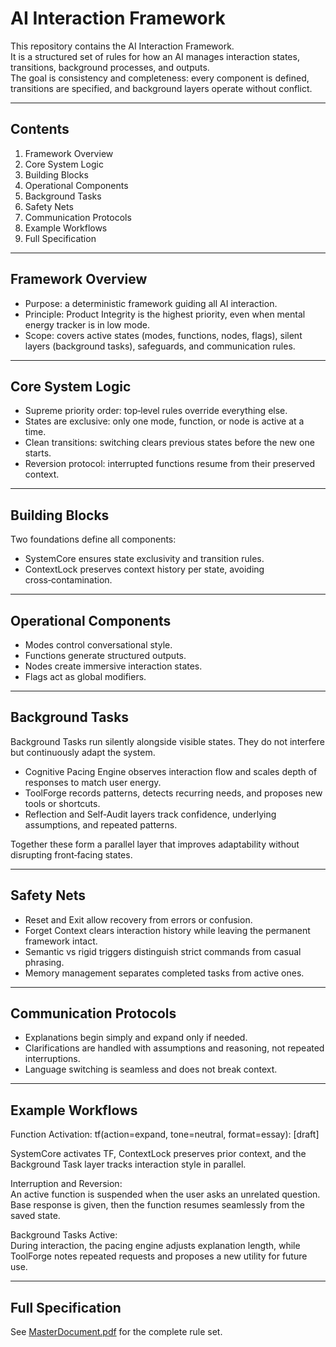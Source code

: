 # AI Interaction Framework

This repository contains the AI Interaction Framework.  
It is a structured set of rules for how an AI manages interaction states, transitions, background processes, and outputs.  
The goal is consistency and completeness: every component is defined, transitions are specified, and background layers operate without conflict.

---

## Contents
1. Framework Overview  
2. Core System Logic  
3. Building Blocks  
4. Operational Components  
5. Background Tasks  
6. Safety Nets  
7. Communication Protocols  
8. Example Workflows  
9. Full Specification  

---

## Framework Overview
- Purpose: a deterministic framework guiding all AI interaction.  
- Principle: Product Integrity is the highest priority, even when mental energy tracker is in low mode. 
- Scope: covers active states (modes, functions, nodes, flags), silent layers (background tasks), safeguards, and communication rules.  

---

## Core System Logic
- Supreme priority order: top‑level rules override everything else.  
- States are exclusive: only one mode, function, or node is active at a time.  
- Clean transitions: switching clears previous states before the new one starts.  
- Reversion protocol: interrupted functions resume from their preserved context.  

---

## Building Blocks
Two foundations define all components:  
- SystemCore ensures state exclusivity and transition rules.  
- ContextLock preserves context history per state, avoiding cross‑contamination.  

---

## Operational Components
- Modes control conversational style.  
- Functions generate structured outputs.  
- Nodes create immersive interaction states.  
- Flags act as global modifiers.  

---

## Background Tasks
Background Tasks run silently alongside visible states. They do not interfere but continuously adapt the system.  

- Cognitive Pacing Engine observes interaction flow and scales depth of responses to match user energy.  
- ToolForge records patterns, detects recurring needs, and proposes new tools or shortcuts.  
- Reflection and Self‑Audit layers track confidence, underlying assumptions, and repeated patterns.  

Together these form a parallel layer that improves adaptability without disrupting front‑facing states.  

---

## Safety Nets
- Reset and Exit allow recovery from errors or confusion.  
- Forget Context clears interaction history while leaving the permanent framework intact.  
- Semantic vs rigid triggers distinguish strict commands from casual phrasing.  
- Memory management separates completed tasks from active ones.  

---

## Communication Protocols
- Explanations begin simply and expand only if needed.  
- Clarifications are handled with assumptions and reasoning, not repeated interruptions.  
- Language switching is seamless and does not break context.  

---

## Example Workflows

Function Activation:  tf(action=expand, tone=neutral, format=essay): [draft]

SystemCore activates TF, ContextLock preserves prior context, and the Background Task layer tracks interaction style in parallel.  

Interruption and Reversion:  
An active function is suspended when the user asks an unrelated question. Base response is given, then the function resumes seamlessly from the saved state.  

Background Tasks Active:  
During interaction, the pacing engine adjusts explanation length, while ToolForge notes repeated requests and proposes a new utility for future use.  

---

## Full Specification
See [MasterDocument.pdf](MasterDocument.pdf) for the complete rule set.
